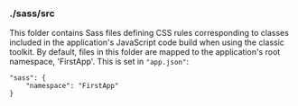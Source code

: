 ### ./sass/src

This folder contains Sass files defining CSS rules corresponding to classes
included in the application's JavaScript code build when using the classic toolkit.
By default, files in this folder are mapped to the application's root namespace, 'FirstApp'.
This is set in `"app.json"`:

    "sass": {
        "namespace": "FirstApp"
    }